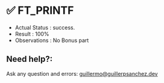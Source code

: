 # ✅ FT_PRINTF

- Actual Status : success.
- Result        : 100%
- Observations  : No Bonus part


## Need help?:
Ask any question and errors:
guillermo@guillerpsanchez.dev